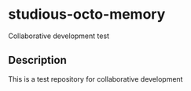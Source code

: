 # studious-octo-memory
Collaborative development test

## Description
This is a test repository for collaborative development
